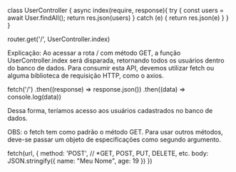 class UserController {
  async index(require, response){
    try {
      const users = await User.findAll();
      return res.json(users)
    } catch (e) {
      return res.json(e)
    }
  }
}

router.get('/', UserController.index)

Explicação:
Ao acessar a rota / com método GET, a função UserController.index será disparada, retornando todos os usuários dentro do banco de dados.
Para consumir esta API, devemos utilizar fetch ou alguma biblioteca de requisição HTTP, como o axios.

fetch('/')
  .then((response) => response.json())
  .then((data) => console.log(data))


Dessa forma, teríamos acesso aos usuários cadastrados no banco de dados.

OBS: o fetch tem como padrão o método GET. Para usar outros métodos, deve-se passar um objeto de especificações como segundo argumento.

fetch(url, {
    method: 'POST', // *GET, POST, PUT, DELETE, etc.
    body: JSON.stringify({
      name: "Meu Nome",
      age: 19
    })
})




